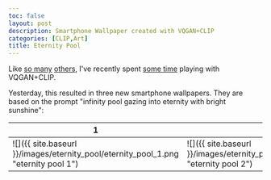 ```yaml
---
toc: false
layout: post
description: Smartphone Wallpaper created with VQGAN+CLIP
categories: [CLIP,Art]
title: Eternity Pool
---
```

Like [so many](https://ml.berkeley.edu/blog/posts/clip-art/) [others](https://ljvmiranda921.github.io/notebook/2021/08/11/vqgan-list/), 
I've recently spent [some time](https://twitter.com/rahnjonathan/status/1413950870753095681) playing with VQGAN+CLIP.

Yesterday, this resulted in three new smartphone wallpapers. They are based on the prompt "infinity pool gazing into eternity with bright sunshine":

| 1 | 2 | 3 |
|-|-|-|
| ![]({{ site.baseurl }}/images/eternity_pool/eternity_pool_1.png "eternity pool 1") | ![]({{ site.baseurl }}/images/eternity_pool/eternity_pool_2.png "eternity pool 2") | ![]({{ site.baseurl }}/images/eternity_pool/eternity_pool_3.png "eternity pool 3") |

